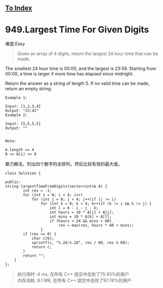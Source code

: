 [To Index](/index.md)
---
# 949.Largest Time For Given Digits
难度:Easy
> Given an array of 4 digits, return the largest 24 hour time that can be made.

The smallest 24 hour time is 00:00, and the largest is 23:59.  Starting from 00:00, a time is larger if more time has elapsed since midnight.

Return the answer as a string of length 5.  If no valid time can be made, return an empty string.

 

```
Example 1:

Input: [1,2,3,4]
Output: "23:41"
Example 2:

Input: [5,5,5,5]
Output: ""
 

Note:

A.length == 4
0 <= A[i] <= 9
```

暴力解法，列出四个数字的全排列，然后比较有效的最大值。  

```
class Solution {

public:
string largestTimeFromDigits(vector<int>& A) {
		int res = -1;
		for (int i = 0; i < 4; i++)
			for (int j = 0; j < 4; j++)if (j != i)
				for (int k = 0; k < 4; k++)if (k != i && k != j) {
					int l = 6 - i - j - k;
					int hours = 10 * A[i] + A[j];
					int mins = 10 * A[k] + A[l];
					if (hours < 24 && mins < 60)
						res = max(res, hours * 60 + mins);
				}
		if (res >= 0) {
			char c[6];
			sprintf(c, "%.2d:%.2d", res / 60, res % 60);
			return c;
		}
		return "";
	}
};
```

> 执行用时 :4 ms, 在所有 C++ 提交中击败了75.93%的用户   
内存消耗 :8.1 MB, 在所有 C++ 提交中击败了97.78%的用户
